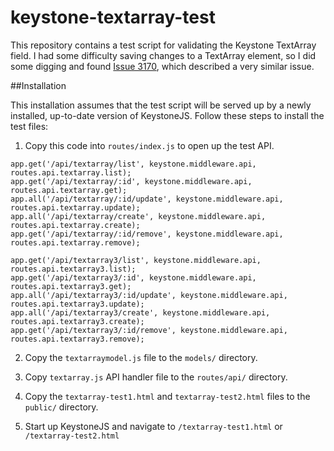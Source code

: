 # keystone-textarray-test
This repository contains a test script for validating the Keystone TextArray field. I had some difficulty
saving changes to a TextArray element, so I did some digging and found 
[Issue 3170](https://github.com/keystonejs/keystone/issues/3170), which described a very similar issue.


##Installation

This installation assumes that the test script will be served up by a newly installed, up-to-date
version of KeystoneJS. Follow these steps to install the test files:

1. Copy this code into `routes/index.js` to open up the test API.

```
app.get('/api/textarray/list', keystone.middleware.api, routes.api.textarray.list);
app.get('/api/textarray/:id', keystone.middleware.api, routes.api.textarray.get);
app.all('/api/textarray/:id/update', keystone.middleware.api, routes.api.textarray.update);
app.all('/api/textarray/create', keystone.middleware.api, routes.api.textarray.create);
app.get('/api/textarray/:id/remove', keystone.middleware.api, routes.api.textarray.remove);

app.get('/api/textarray3/list', keystone.middleware.api, routes.api.textarray3.list);
app.get('/api/textarray3/:id', keystone.middleware.api, routes.api.textarray3.get);
app.all('/api/textarray3/:id/update', keystone.middleware.api, routes.api.textarray3.update);
app.all('/api/textarray3/create', keystone.middleware.api, routes.api.textarray3.create);
app.get('/api/textarray3/:id/remove', keystone.middleware.api, routes.api.textarray3.remove);
```

2. Copy the `textarraymodel.js` file to the `models/` directory.

3. Copy `textarray.js` API handler file to the `routes/api/` directory.

4. Copy the `textarray-test1.html` and `textarray-test2.html` files to the `public/` directory.

5. Start up KeystoneJS and navigate to `/textarray-test1.html` or `/textarray-test2.html`
